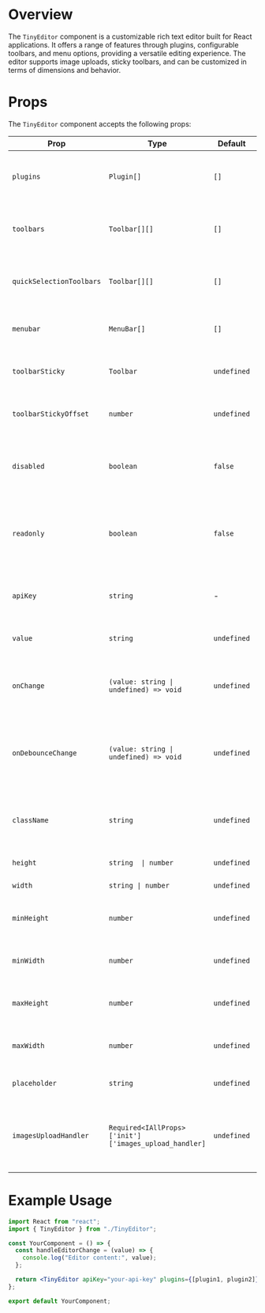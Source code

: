 # Overview

The `TinyEditor` component is a customizable rich text editor built for React applications. It offers a range of features through plugins, configurable toolbars, and menu options, providing a versatile editing experience. The editor supports image uploads, sticky toolbars, and can be customized in terms of dimensions and behavior.

# Props

The `TinyEditor` component accepts the following props:

| Prop                     | Type                                                  | Default     | Description                                                                    |
| ------------------------ | ----------------------------------------------------- | ----------- | ------------------------------------------------------------------------------ |
| `plugins`                | `Plugin[]`                                            | `[]`        | An array of plugins to enhance the TinyEditor functionality.                   |
| `toolbars`               | `Toolbar[][]`                                         | `[]`        | A 2D array representing the configuration of toolbars.                         |
| `quickSelectionToolbars` | `Toolbar[][]`                                         | `[]`        | A 2D array for configuring quick selection toolbars.                           |
| `menubar`                | `MenuBar[]`                                           | `[]`        | An array defining the items in the menu bar.                                   |
| `toolbarSticky`          | `Toolbar`                                             | `undefined` | Configuration object for making a toolbar sticky.                              |
| `toolbarStickyOffset`    | `number`                                              | `undefined` | Offset value for the sticky toolbar, in pixels.                                |
| `disabled`               | `boolean`                                             | `false`     | Whether the editor is disabled, preventing user interactions.                  |
| `readonly`               | `boolean`                                             | `false`     | Whether the editor is read-only, allowing content to be viewed but not edited. |
| `apiKey`                 | `string`                                              | -           | API key for authenticating with the TinyEditor service.                        |
| `value`                  | `string`                                              | `undefined` | The initial content value of the editor.                                       |
| `onChange`               | `(value: string \| undefined) => void`                | `undefined` | Callback function called when the content of the editor changes.               |
| `onDebounceChange`       | `(value: string \| undefined) => void`                | `undefined` | Callback function called with debounced changes to the editor content.         |
| `className`              | `string`                                              | `undefined` | Additional CSS class names to apply to the editor component.                   |
| `height`                 | `string  \| number`                                   | `undefined` | The height of the editor.                                                      |
| `width`                  | `string \| number`                                    | `undefined` | The width of the editor.                                                       |
| `minHeight`              | `number`                                              | `undefined` | The minimum height of the editor, in pixels.                                   |
| `minWidth`               | `number`                                              | `undefined` | The minimum width of the editor, in pixels.                                    |
| `maxHeight`              | `number`                                              | `undefined` | The maximum height of the editor, in pixels.                                   |
| `maxWidth`               | `number`                                              | `undefined` | The maximum width of the editor, in pixels.                                    |
| `placeholder`            | `string`                                              | `undefined` | Placeholder text for the input.                                                |
| `imagesUploadHandler`    | `Required<IAllProps>['init']['images_upload_handler]` | `undefined` | Handler function for managing image uploads within the editor.                 |

# Example Usage

```jsx
import React from "react";
import { TinyEditor } from "./TinyEditor";

const YourComponent = () => {
  const handleEditorChange = (value) => {
    console.log("Editor content:", value);
  };

  return <TinyEditor apiKey="your-api-key" plugins={[plugin1, plugin2]} toolbars={[[toolbar1, toolbar2], [toolbar3]]} quickSelectionToolbars={[[quickToolbar1]]} menubar={[menubar1, menubar2]} toolbarSticky={stickyToolbar} toolbarStickyOffset={10} disabled={false} readonly={true} value="Initial content" onChange={handleEditorChange} onDebounceChange={(value) => console.log("Debounced change:", value)} className="custom-class" height="400px" width="100%" minHeight={200} minWidth={300} maxHeight={600} maxWidth={800} imagesUploadHandler={yourImageUploadHandler} />;
};

export default YourComponent;
```
